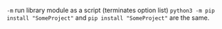 `-m` run library module as a script (terminates option list)
`python3 -m pip install "SomeProject"`
and
`pip install "SomeProject"`
are the same.